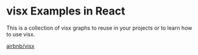 # visx Examples in React

This is a collection of visx graphs to reuse in your projects or to learn how to use visx.

[airbnb/visx](https://github.com/airbnb/visx)
